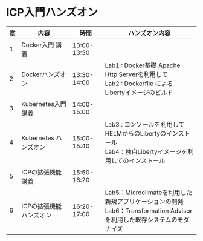 # ICP入門ハンズオン

|章|内容|時間|ハンズオン内容|
|--|---|---|---------------------------|
|1|Docker入門 講義|13:00-13:30| |
|2|Dockerハンズオン|13:30-14:00|Lab1 : Docker基礎 Apache Http Serverを利用して<br>Lab2 : Dockerfile による Libertyイメージのビルド|
|3|Kubernetes入門 講義|14:00-15:00| |
|4|Kubernetes ハンズオン|15:00-15:40|Lab3 : コンソールを利用してHELMからのLibertyのインストール<br>Lab4：独自Libertyイメージを利用してのインストール|
|5|ICPの拡張機能 講義|15:50-16:20| |
|6|ICPの拡張機能 ハンズオン|16:20-17:00|Lab5：Microclimateを利用した新規アプリケーションの開発<br>Lab6：Transformation Advisorを利用した既存システムのモダナイズ|
